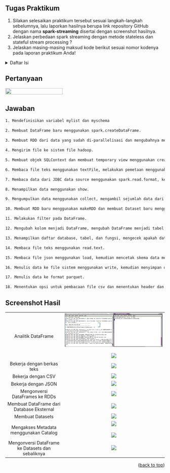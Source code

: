 <a name="readme-top"></a>
## Tugas Praktikum

1. Silakan selesaikan praktikum tersebut sesuai langkah-langkah sebelumnya, lalu laporkan hasilnya berupa link repository GitHub dengan nama **spark-streaming** disertai dengan screenshot hasilnya.
2. Jelaskan perbedaan spark streaming dengan metode stateless dan stateful stream processing ?
3. Jelaskan masing-masing maksud kode berikut sesuai nomor kodenya pada laporan praktikum Anda!

<!-- TABLE OF CONTENTS -->
<details>
  <summary>Daftar Isi</summary>
  <ol>
    <li>
      <a href="#pertanyaan">Pertanyaan</a>
      <ul>
        <li><a href="#jawaban">Jawaban</a></li>
      </ul>
    </li>
    <li>
      <a href="#screenshot-hasil">Screenshoot Hasil</a>
    </li>
  </ol>
</details>

## Pertanyaan
<img src = 'https://github.com/raihanhd12/BIG-DATA/assets/95725937/e1d2c0ab-07dc-4b8d-969b-595826b2e68a' width=60% height=50%>

## Jawaban
  ```sh
  1. Mendefinisikan variabel mylist dan myschema
  ```
  ```sh
  2. Membuat DataFrame baru menggunakan spark.createDataFrame.
  ```
  ```sh
  3. Membuat RDD dari data yang sudah di-parallelisasi dan mengubahnya menjadi DataFrame dengan menggunakan toDF.
  ```
  ```sh
  4. Mengirim file ke sistem file hadoop.
  ```
  ```sh
  5. Membuat objek SQLContext dan membuat temporary view menggunakan createOrReplaceTempView, kemudian menampilkan data menggunakan show.
  ```
  ```sh
  6. Membaca file teks menggunakan textFile, melakukan pemetaan menggunakan map, melakukan operasi lambda, menghilangkan karakter whitespace dengan strip, mendefinisikan StructField, dan mengubah data menjadi StringType.
  ```
  ```sh
  7. Membaca data dari JDBC data source menggunakan spark.read.format, kemudian menentukan opsi dan memuat data menggunakan load.
  ```
  ```sh
  8. Menampilkan data menggunakan show.
  ```
  ```sh
  9. Mengumpulkan data menggunakan collect, mengambil sejumlah data dari RDD menggunakan take.
  ```
  ```sh
  10. Membuat RDD baru menggunakan makeRDD dan membuat Dataset baru menggunakan createDataset.
  ```
  ```sh
  11. Melakukan filter pada DataFrame.
  ```
  ```sh
  12. Mengubah kolom menjadi DataFrame, mengubah DataFrame menjadi tabel menggunakan as dan toDF, dan mengambil nilai pertama menggunakan first.
  ```
  ```sh
  13. Menampilkan daftar database, tabel, dan fungsi, mengecek apakah data di-cache menggunakan isCached, dan memilih kolom menggunakan select.
  ```
  ```sh
  14. Membaca file teks menggunakan read.text.
  ```
  ```sh
  15. Membaca file json menggunakan load, kemudian mencetak skema data menggunakan printSchema.
  ```
  ```sh
  16. Menulis data ke file sistem menggunakan write, kemudian menyimpan data menggunakan save.
  ```
  ```sh
  17. Menulis data ke format parquet.
  ```
  ```sh
  18. Menentukan opsi untuk pembacaan file csv dan menentukan header dan codec.
  ```

## Screenshot Hasil
<table>
  <tr align="center">
    <td>
    Analitik DataFrame
    <td> 
      <img src="https://github.com/raihanhd12/BIG-DATA/blob/main/spark-streaming/01_stateless/stateless.png"><br><br>
      <img src="https://user-images.githubusercontent.com/95725937/232275030-62c5ac82-acb8-4336-b360-f697923d2244.png">
    </td>
    </td>
    </tr>
    <tr align="center">
    <td>    
    Bekerja dengan berkas teks
    <td><img src="https://user-images.githubusercontent.com/95725937/232275032-f66fd95d-c623-4054-89c8-68c16910c93c.png">
  
  </td>
    </td>
    </tr>
    <tr align="center">
    <td>
        Bekerja dengan CSV
    <td><img src="https://user-images.githubusercontent.com/95725937/232275033-28bb12ed-d68c-4dc7-b407-37bafa5e3710.png">      
  </td>
    </td>
    </tr>
    <tr align="center">
    <td>      
    Bekerja dengan JSON
    <td>
      <img src="https://user-images.githubusercontent.com/95725937/232275034-602a79dc-947b-49f7-be11-d6343aca7ae4.png">
  </td>
    </td>
        </tr>
    <tr align="center">
    <td>
    Mengonversi DataFrames ke RDDs
         <td>      
      <img src="https://user-images.githubusercontent.com/95725937/232275612-7cf7def8-e75a-4d22-98b5-62fde7be97a6.png">           
  </td>
    </td>    
    </tr>
        <tr align="center">
    <td>      
    Membuat DataFrame dari Database Eksternal
         <td>      
      <img src="https://user-images.githubusercontent.com/95725937/232275038-d3578019-4f93-42bc-bfd4-5b40ccf61291.png">           
  </td>
    </td>    
    </tr>
    <tr align="center">
    <td>      
    Membuat Datasets
         <td>
      <img src="https://user-images.githubusercontent.com/95725937/232275652-b0382b00-c48f-49e9-acf0-c9ba6f1d913f.png">
  </td>
    </td>    
    </tr>
    <tr align="center">
    <td>
    Mengakses Metadata menggunakan Catalog
    <td><img src="https://user-images.githubusercontent.com/95725937/232275655-56318603-5401-40f3-a076-e4786aadf0ce.png"><br><br>
      <img src="https://user-images.githubusercontent.com/95725937/232275659-43f018ec-a5c8-40ac-b9d1-aef590be65e3.png">
       </td>
   </tr>
       <tr align="center">
    <td>
    Mengonversi DataFrame ke Datasets dan sebaliknya
    <td><img src="https://user-images.githubusercontent.com/95725937/232275663-38fb1df6-1dd0-4a60-86d3-1535a3ff4266.png">
       </td>
   </tr>
 </table>

<p align="right">(<a href="#readme-top">back to top</a>)</p>
